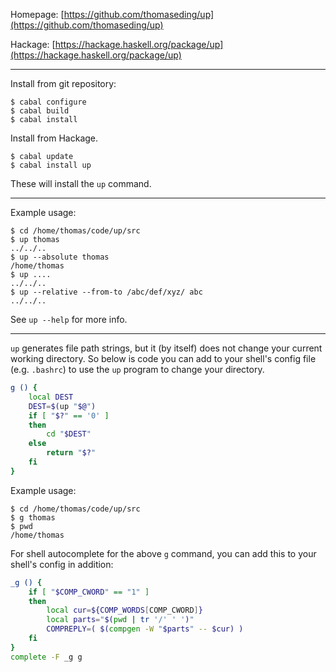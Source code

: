 Homepage: [https://github.com/thomaseding/up](https://github.com/thomaseding/up)

Hackage: [https://hackage.haskell.org/package/up](https://hackage.haskell.org/package/up)



------


Install from git repository:
```
$ cabal configure
$ cabal build
$ cabal install
```

Install from Hackage.
```
$ cabal update
$ cabal install up
```

These will install the `up` command.

--------

Example usage:
```
$ cd /home/thomas/code/up/src
$ up thomas
../../..
$ up --absolute thomas
/home/thomas
$ up ....
../../..
$ up --relative --from-to /abc/def/xyz/ abc
../../..
```

See `up --help` for more info.

------------

`up` generates file path strings, but it (by itself) does not change your current working directory. So below is code you can add to your shell's config file (e.g. `.bashrc`) to use the `up` program to change your directory.


```bash
g () {
    local DEST
    DEST=$(up "$@")
    if [ "$?" == '0' ]
    then
        cd "$DEST"
    else
        return "$?"
    fi
}
```

Example usage:
```
$ cd /home/thomas/code/up/src
$ g thomas
$ pwd
/home/thomas
```


For shell autocomplete for the above `g` command, you can add this to your shell's config in addition:
```bash
_g () {
    if [ "$COMP_CWORD" == "1" ]
    then
        local cur=${COMP_WORDS[COMP_CWORD]}
        local parts="$(pwd | tr '/' ' ')"
        COMPREPLY=( $(compgen -W "$parts" -- $cur) )
    fi
}
complete -F _g g
```


